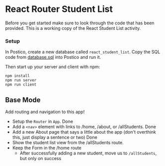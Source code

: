 # React Router Student List

Before you get started make sure to look through the code that has been provided. This is a working copy of the React Student List activity. 

### Setup

In Postico, create a new database called `react_student_list`. Copy the SQL code from [database.sql](./database.sql) into Postico and run it.


Then start up your server and client with npm:

```
npm install
npm run server
npm run client
```

## Base Mode

Add routing and navigation to this app!

- Setup the `Router` in `App`. Done
- Add a `<nav>` element with links to /home, /about, or /allStudents. Done
- Add a new About page that says a little about the app (don't overthink this, just display a sentence or two) Done
- Show the student list view from the /allStudents route.
- Keep the Form in the /home route
   - After successfully adding a new student, move us to `/allStudents`, but only on success
